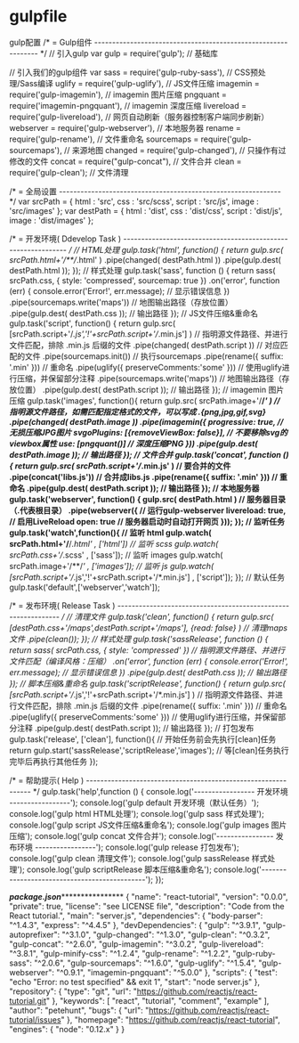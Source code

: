 # gulpfile
gulp配置
/* = Gulp组件
 -------------------------------------------------------------- */
// 引入gulp
var gulp			= require('gulp');					// 基础库

// 引入我们的gulp组件
var sass 			= require('gulp-ruby-sass'),			// CSS预处理/Sass编译
  uglify 			= require('gulp-uglify'),				// JS文件压缩
  imagemin 		= require('gulp-imagemin'),		// imagemin 图片压缩
  pngquant 		= require('imagemin-pngquant'),	// imagemin 深度压缩
  livereload 		= require('gulp-livereload'),			// 网页自动刷新（服务器控制客户端同步刷新）
  webserver 		= require('gulp-webserver'),		// 本地服务器
  rename 		= require('gulp-rename'),			// 文件重命名
  sourcemaps 	= require('gulp-sourcemaps'),		// 来源地图
  changed 		= require('gulp-changed'),			// 只操作有过修改的文件
  concat 			= require("gulp-concat"), 			// 文件合并
  clean 			= require('gulp-clean');				// 文件清理

/* = 全局设置
 -------------------------------------------------------------- */
var srcPath = {
  html	: 'src',
  css		: 'src/scss',
  script	: 'src/js',
  image	: 'src/images'
};
var destPath = {
  html	: 'dist',
  css		: 'dist/css',
  script	: 'dist/js',
  image	: 'dist/images'
};

/* = 开发环境( Ddevelop Task )
 -------------------------------------------------------------- */
// HTML处理
gulp.task('html', function() {
  return gulp.src( srcPath.html+'/**/*.html' )
    .pipe(changed( destPath.html ))
    .pipe(gulp.dest( destPath.html ));
});
// 样式处理
gulp.task('sass', function () {
  return sass( srcPath.css, { style: 'compressed', sourcemap: true })
    .on('error', function (err) {
      console.error('Error!', err.message); // 显示错误信息
    })
    .pipe(sourcemaps.write('maps')) // 地图输出路径（存放位置）
    .pipe(gulp.dest( destPath.css )); // 输出路径
});
// JS文件压缩&重命名
gulp.task('script', function() {
  return gulp.src( [srcPath.script+'/*.js','!'+srcPath.script+'/*.min.js'] ) // 指明源文件路径、并进行文件匹配，排除 .min.js 后缀的文件
    .pipe(changed( destPath.script )) // 对应匹配的文件
    .pipe(sourcemaps.init()) // 执行sourcemaps
    .pipe(rename({ suffix: '.min' })) // 重命名
    .pipe(uglify({ preserveComments:'some' })) // 使用uglify进行压缩，并保留部分注释
    .pipe(sourcemaps.write('maps')) // 地图输出路径（存放位置）
    .pipe(gulp.dest( destPath.script )); // 输出路径
});
// imagemin 图片压缩
gulp.task('images', function(){
  return gulp.src( srcPath.image+'/**/*' ) // 指明源文件路径，如需匹配指定格式的文件，可以写成 .{png,jpg,gif,svg}
    .pipe(changed( destPath.image ))
    .pipe(imagemin({
      progressive: true, // 无损压缩JPG图片
      svgoPlugins: [{removeViewBox: false}], // 不要移除svg的viewbox属性
      use: [pngquant()] // 深度压缩PNG
    }))
    .pipe(gulp.dest( destPath.image )); // 输出路径
});
// 文件合并
gulp.task('concat', function () {
  return gulp.src( srcPath.script+'/*.min.js' )  // 要合并的文件
    .pipe(concat('libs.js')) // 合并成libs.js
    .pipe(rename({ suffix: '.min' })) // 重命名
    .pipe(gulp.dest( destPath.script )); // 输出路径
});
// 本地服务器
gulp.task('webserver', function() {
  gulp.src( destPath.html ) // 服务器目录（.代表根目录）
    .pipe(webserver({ // 运行gulp-webserver
      livereload: true, // 启用LiveReload
      open: true // 服务器启动时自动打开网页
    }));
});
// 监听任务
gulp.task('watch',function(){
  // 监听 html
  gulp.watch( srcPath.html+'/**/*.html' , ['html'])
  // 监听 scss
  gulp.watch( srcPath.css+'/*.scss' , ['sass']);
  // 监听 images
  gulp.watch( srcPath.image+'/**/*' , ['images']);
  // 监听 js
  gulp.watch( [srcPath.script+'/*.js','!'+srcPath.script+'/*.min.js'] , ['script']);
});
// 默认任务
gulp.task('default',['webserver','watch']);

/* = 发布环境( Release Task )
 -------------------------------------------------------------- */
// 清理文件
gulp.task('clean', function() {
  return gulp.src( [destPath.css+'/maps',destPath.script+'/maps'], {read: false} ) // 清理maps文件
    .pipe(clean());
});
// 样式处理
gulp.task('sassRelease', function () {
  return sass( srcPath.css, { style: 'compressed' }) // 指明源文件路径、并进行文件匹配（编译风格：压缩）
    .on('error', function (err) {
      console.error('Error!', err.message); // 显示错误信息
    })
    .pipe(gulp.dest( destPath.css )); // 输出路径
});
// 脚本压缩&重命名
gulp.task('scriptRelease', function() {
  return gulp.src( [srcPath.script+'/*.js','!'+srcPath.script+'/*.min.js'] ) // 指明源文件路径、并进行文件匹配，排除 .min.js 后缀的文件
    .pipe(rename({ suffix: '.min' })) // 重命名
    .pipe(uglify({ preserveComments:'some' })) // 使用uglify进行压缩，并保留部分注释
    .pipe(gulp.dest( destPath.script )); // 输出路径
});
// 打包发布
gulp.task('release', ['clean'], function(){ // 开始任务前会先执行[clean]任务
  return gulp.start('sassRelease','scriptRelease','images'); // 等[clean]任务执行完毕后再执行其他任务
});

/* = 帮助提示( Help )
 -------------------------------------------------------------- */
gulp.task('help',function () {
  console.log('----------------- 开发环境 -----------------');
  console.log('gulp default		开发环境（默认任务）');
  console.log('gulp html		HTML处理');
  console.log('gulp sass		样式处理');
  console.log('gulp script		JS文件压缩&重命名');
  console.log('gulp images		图片压缩');
  console.log('gulp concat		文件合并');
  console.log('---------------- 发布环境 -----------------');
  console.log('gulp release		打包发布');
  console.log('gulp clean		清理文件');
  console.log('gulp sassRelease		样式处理');
  console.log('gulp scriptRelease	脚本压缩&重命名');
  console.log('---------------------------------------------');
});


*************************package.json*****************************************
{
  "name": "react-tutorial",
  "version": "0.0.0",
  "private": true,
  "license": "see LICENSE file",
  "description": "Code from the React tutorial.",
  "main": "server.js",
  "dependencies": {
    "body-parser": "^1.4.3",
    "express": "^4.4.5"
  },
  "devDependencies": {
    "gulp": "^3.9.1",
    "gulp-autoprefixer": "^3.1.0",
    "gulp-changed": "^1.3.0",
    "gulp-clean": "^0.3.2",
    "gulp-concat": "^2.6.0",
    "gulp-imagemin": "^3.0.2",
    "gulp-livereload": "^3.8.1",
    "gulp-minify-css": "^1.2.4",
    "gulp-rename": "^1.2.2",
    "gulp-ruby-sass": "^2.0.6",
    "gulp-sourcemaps": "^1.6.0",
    "gulp-uglify": "^1.5.4",
    "gulp-webserver": "^0.9.1",
    "imagemin-pngquant": "^5.0.0"
  },
  "scripts": {
    "test": "echo \"Error: no test specified\" && exit 1",
    "start": "node server.js"
  },
  "repository": {
    "type": "git",
    "url": "https://github.com/reactjs/react-tutorial.git"
  },
  "keywords": [
    "react",
    "tutorial",
    "comment",
    "example"
  ],
  "author": "petehunt",
  "bugs": {
    "url": "https://github.com/reactjs/react-tutorial/issues"
  },
  "homepage": "https://github.com/reactjs/react-tutorial",
  "engines": {
    "node": "0.12.x"
  }
}
